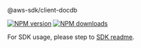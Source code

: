 @aws-sdk/client-docdb

[![NPM version](https://img.shields.io/npm/v/@aws-sdk/client-docdb/beta.svg)](https://www.npmjs.com/package/@aws-sdk/client-docdb)
[![NPM downloads](https://img.shields.io/npm/dm/@aws-sdk/client-docdb.svg)](https://www.npmjs.com/package/@aws-sdk/client-docdb)

For SDK usage, please step to [SDK readme](https://github.com/aws/aws-sdk-js-v3).
